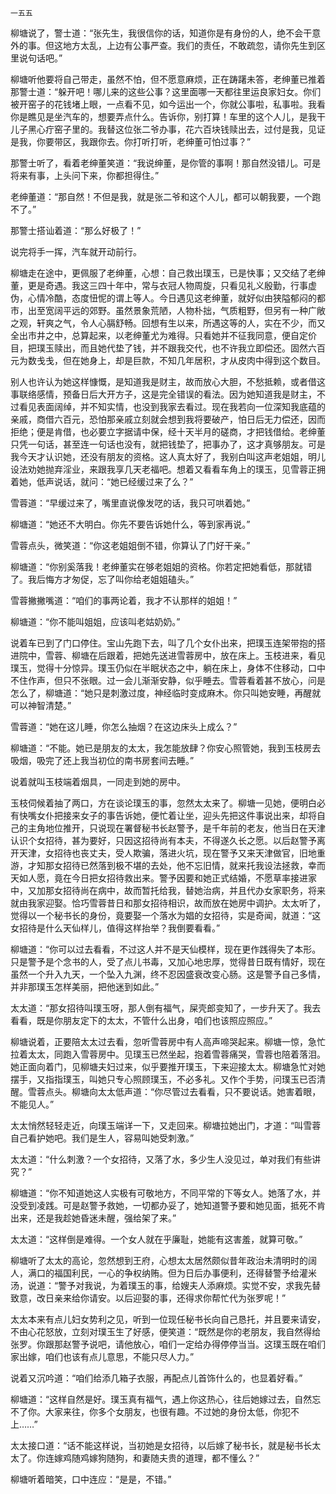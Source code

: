    一五五 

   柳塘说了，警士道：“张先生，我很信你的话，知道你是有身份的人，绝不会干意外的事。但这地方太乱，上边有公事严查。我们的责任，不敢疏忽，请你先生到区里说句话吧。”

   柳塘听他要将自己带走，虽然不怕，但不愿意麻烦，正在踌躇未答，老绅董已推着那警士道：“躲开吧！哪儿来的这些公事？这里面哪一天都往里运良家妇女。你们被开窑子的花钱堵上眼，一点看不见，如今运出一个，你就公事啦，私事啦。我看你是瞧见是坐汽车的，想要弄点什么。告诉你，别打算！车里的这个人儿，是我干儿子黑心疔窑子里的。我替这位张二爷办事，花六百块钱赎出去，过付是我，见证是我，你要带区，我跟你去。你打听打听，老绅董可怕过事？”

   那警士听了，看着老绅董笑道：“我说绅董，是你管的事啊！那自然没错儿。可是将来有事，上头问下来，你都担得住。”

   老绅董道：“那自然！不但是我，就是张二爷和这个人儿，都可以朝我要，一个跑不了。”

   那警士搭讪着道：“那么好极了！”

   说完将手一挥，汽车就开动前行。

   柳塘走在途中，更佩服了老绅董，心想：自己救出璞玉，已是快事；又交结了老绅董，更是奇遇。我这三四十年中，常与衣冠人物周旋，只看见礼义殷勤，行事虚伪，心情冷酷，态度忸怩的谓上等人。今日遇见这老绅董，就好似由狭隘郁闷的都市，出至宽阔平远的郊野。虽然景象荒陋，人物朴拙，气质粗野，但另有一种广敞之观，轩爽之气，令人心膈舒畅。回想有生以来，所遇这等的人，实在不少，而又全出市井之中，总算起来，以老绅董尤为难得。只看她并不征我同意，便自定价目，把璞玉赎出，而且她代垫了钱，并不跟我交代，也不许我立即偿还。固然六百元为数戋戋，但在她身上，却是巨款，不知几年居积，才从皮肉中得到这个数目。

   别人也许认为她这样慷慨，是知道我是财主，故而放心大胆，不愁抵赖，或者借这事联络感情，预备日后大开方子，这是完全错误的看法。因为她知道我是财主，不过看见表面阔绰，并不知实情，也没到我家去看过。现在我若向一位深知我底蕴的亲戚，商借六百元，恐怕那亲戚立刻就会想到我将要破产，怕日后无力偿还，因而拒绝；便是肯借，也必要立字据请中保，经十天半月的磋商，才把钱借给。老绅董只凭一句话，甚至连一句话也没有，就把钱垫了，把事办了，这才真够朋友。可是我今天才认识她，还没有朋友的资格。这人真太好了，我别白叫这声老姐姐，明儿设法劝她抛弃淫业，来跟我享几天老福吧。想着又看看车角上的璞玉，见雪蓉正拥着她，低声说话，就问：“她已经缓过来了么？”

   雪蓉道：“早缓过来了，嘴里直说像发呓的话，我只可哄着她。”

   柳塘道：“她还不大明白。你先不要告诉她什么，等到家再说。”

   雪蓉点头，微笑道：“你这老姐姐倒不错，你算认了门好干亲。”

   柳塘道：“你别奚落我！老绅董实在够老姐姐的资格。你若定把她看低，那就错了。我后悔方才匆促，忘了叫你给老姐姐磕头。”

   雪蓉撇撇嘴道：“咱们的事两论着，我才不认那样的姐姐！”

   柳塘道：“你不能叫姐姐，应该叫老姑奶奶。”

   说着车已到了门口停住。宝山先跑下去，叫了几个女仆出来，把璞玉连架带抱的搭进院中，雪蓉、柳塘在后跟着，把她先送进雪蓉房中，放在床上。玉枝进来，看见璞玉，觉得十分惊异。璞玉仍似在半眠状态之中，躺在床上，身体不住移动，口中不住作声，但只不张眼。过一会儿渐渐安静，似乎睡去。雪蓉看着甚不放心，问是怎么了，柳塘道：“她只是刺激过度，神经临时变成麻木。你只叫她安睡，再醒就可以神智清楚。”

   雪蓉道：“她在这儿睡，你怎么抽烟？在这边床头上成么？”

   柳塘道：“不能。她已是朋友的太太，我怎能放肆？你安心照管她，我到玉枝房去吸烟，吸完了还上我当初位的南书房套间去睡。”

   说着就叫玉枝端着烟具，一同走到她的房中。

   玉枝伺候着抽了两口，方在谈论璞玉的事，忽然太太来了。柳塘一见她，便明白必有快嘴女仆把接来女子的事告诉她，便忙着让坐，迎头先把这件事说出来，却将自己的主角地位推开，只说现在署督秘书长赵警予，是千年前的老友，他当日在天津认识个女招待，甚为要好，只因这招待尚有本夫，不得遂久长之愿。以后赵警予离开天津，女招待也丧丈夫，受人欺骗，落进火坑，现在警予又来天津做官，旧地重游，才知那女招待已然落到极不堪的去处，他不忘旧情，就来托我设法拯救，幸而天如人愿，竟在今日把女招待救出来。警予因要和她正式结婚，不愿草率接进家中，又加那女招待尚在病中，故而暂托给我，替她治病，并且代办女家职务，将来就由我家迎娶。恰巧雪蓉昔日和那女招待相识，故而放在她房中调护。太太听了，觉得以一个秘书长的身份，竟要娶一个落水为娼的女招待，实是奇闻，就道：“这女招待是什么天仙样儿，值得这样抬举？我倒要看看。”

   柳塘道：“你可以过去看看，不过这人并不是天仙模样，现在更作践得失了本形。只是警予是个念书的人，受了点儿书毒，又加心地忠厚，觉得昔日既有情好，现在虽然一个升入九天，一个坠入九渊，终不忍因盛衰改变心肠。这是警予自己多情，并非那璞玉怎样美丽，把他迷到如此。”

   太太道：“那女招待叫璞玉呀，那人倒有福气，屎壳郎变知了，一步升天了。我去看看，既是你朋友定下的太太，不管什么出身，咱们也该照应照应。”

   柳塘说着，正要陪太太过去看，忽听雪蓉房中有人高声啼哭起来。柳塘一惊，急忙拉着太太，同跑入雪蓉房中。见璞玉已然坐起，抱着雪蓉痛哭，雪蓉也陪着落泪。她正面向着门，见柳塘夫妇过来，似乎要推开璞玉，下来迎接太太。柳塘急忙对她摆手，又指指璞玉，叫她只专心照顾璞玉，不必多礼。又作个手势，问璞玉已否清醒。雪蓉点头。柳塘向太太低声道：“你尽管过去看看，只不要说话。她害着眼，不能见人。”

   太太悄然轻轻走近，向璞玉端详一下，又走回来。柳塘拉她出门，才道：“叫雪蓉自己看护她吧。我们是生人，容易叫她受刺激。”

   太太道：“什么刺激？一个女招待，又落了水，多少生人没见过，单对我们有些讲究？”

   柳塘道：“你不知道她这人实极有可敬地方，不同平常的下等女人。她落了水，并没受到凌践。可是赵警予救她，一切都办妥了，她知道警予要和她见面，抵死不肯出来，还是我趁她昏迷未醒，强给架了来。”

   太太道：“这样倒是难得。一个女人就在乎廉耻，她能有这害羞，就算可敬。”

   柳塘听了太太的高论，忽然想到王府，心想太太居然颇似昔年政治未清明时的阔人，满口的福国利民，一心的争权纳贿。但为日后办事便利，还得替警予给灌米汤，说道：“警予对我说，为着璞玉的事，给嫂夫人添麻烦。实觉不安，求我先替致意，改日亲来给你请安。以后迎娶的事，还得求你帮忙代为张罗呢！”

   太太本来有点儿妇女势利之见，听到一位现任秘书长向自己恳托，并且要来请安，不由心花怒放，立刻对璞玉生了好感，便笑道：“既然是你的老朋友，我自然得给张罗。你跟那赵警予说吧，请他放心，咱们一定给办得停停当当。这璞玉既在咱们家出嫁，咱们也该有点儿意思，不能只尽人力。”

   说着又沉吟道：“咱们给添几箱子衣服，再配点儿首饰什么的，也显着好看。”

   柳塘道：“这样自然是好。璞玉真有福气，遇上你这热心，往后她嫁过去，自然忘不了你。大家来往，你多个女朋友，也很有趣。不过她的身份太低，你犯不上……”

   太太接口道：“话不能这样说，当初她是女招待，以后嫁了秘书长，就是秘书长太太了。你连嫁鸡随鸡嫁狗随狗，和妻随夫贵的道理，都不懂么？”

   柳塘听着暗笑，口中连应：“是是，不错。”

